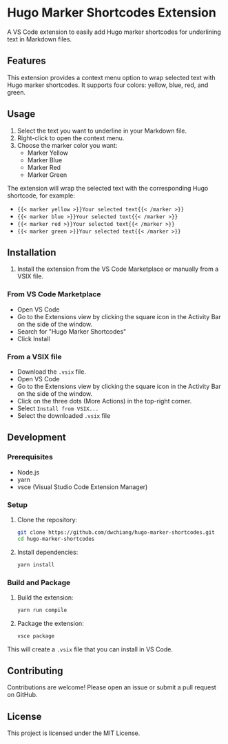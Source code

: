 # Hugo Marker Shortcodes Extension

A VS Code extension to easily add Hugo marker shortcodes for underlining text in Markdown files.

## Features

This extension provides a context menu option to wrap selected text with Hugo marker shortcodes. It supports four colors: yellow, blue, red, and green.

## Usage

1. Select the text you want to underline in your Markdown file.
2. Right-click to open the context menu.
3. Choose the marker color you want:
   - Marker Yellow
   - Marker Blue
   - Marker Red
   - Marker Green

The extension will wrap the selected text with the corresponding Hugo shortcode, for example:
- `{{< marker yellow >}}Your selected text{{< /marker >}}`
- `{{< marker blue >}}Your selected text{{< /marker >}}`
- `{{< marker red >}}Your selected text{{< /marker >}}`
- `{{< marker green >}}Your selected text{{< /marker >}}`

## Installation

1. Install the extension from the VS Code Marketplace or manually from a VSIX file.

### From VS Code Marketplace

- Open VS Code
- Go to the Extensions view by clicking the square icon in the Activity Bar on the side of the window.
- Search for "Hugo Marker Shortcodes"
- Click Install

### From a VSIX file

- Download the `.vsix` file.
- Open VS Code
- Go to the Extensions view by clicking the square icon in the Activity Bar on the side of the window.
- Click on the three dots (More Actions) in the top-right corner.
- Select `Install from VSIX...`
- Select the downloaded `.vsix` file

## Development

### Prerequisites

- Node.js
- yarn
- vsce (Visual Studio Code Extension Manager)

### Setup

1. Clone the repository:
   ```sh
   git clone https://github.com/dwchiang/hugo-marker-shortcodes.git
   cd hugo-marker-shortcodes
   ```

2. Install dependencies:
   ```sh
   yarn install
   ```

### Build and Package

1. Build the extension:
   ```sh
   yarn run compile
   ```

2. Package the extension:
   ```sh
   vsce package
   ```

This will create a `.vsix` file that you can install in VS Code.

## Contributing

Contributions are welcome! Please open an issue or submit a pull request on GitHub.

## License

This project is licensed under the MIT License.
